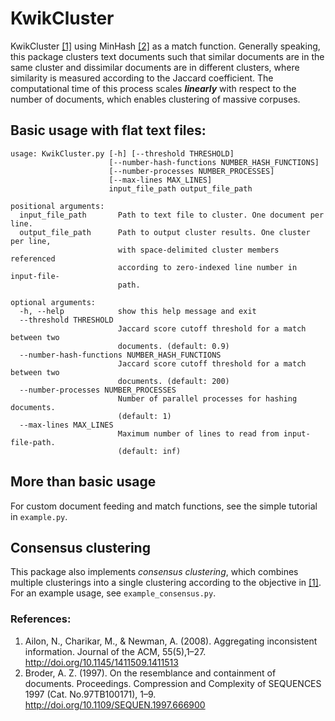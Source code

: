 # KwikCluster
KwikCluster [[1]](#ailon) using MinHash [[2]](#broder) as a match function. Generally speaking, this package clusters text documents such that similar documents are in the same cluster and dissimilar documents are in different clusters, where similarity is measured according to the Jaccard coefficient. The computational time of this process scales ***linearly*** with respect to the number of documents, which enables clustering of massive corpuses.

## Basic usage with flat text files:
```
usage: KwikCluster.py [-h] [--threshold THRESHOLD]
                      [--number-hash-functions NUMBER_HASH_FUNCTIONS]
                      [--number-processes NUMBER_PROCESSES]
                      [--max-lines MAX_LINES]
                      input_file_path output_file_path

positional arguments:
  input_file_path       Path to text file to cluster. One document per line.
  output_file_path      Path to output cluster results. One cluster per line,
                        with space-delimited cluster members referenced
                        according to zero-indexed line number in input-file-
                        path.

optional arguments:
  -h, --help            show this help message and exit
  --threshold THRESHOLD
                        Jaccard score cutoff threshold for a match between two
                        documents. (default: 0.9)
  --number-hash-functions NUMBER_HASH_FUNCTIONS
                        Jaccard score cutoff threshold for a match between two
                        documents. (default: 200)
  --number-processes NUMBER_PROCESSES
                        Number of parallel processes for hashing documents.
                        (default: 1)
  --max-lines MAX_LINES
                        Maximum number of lines to read from input-file-path.
                        (default: inf)
```

## More than basic usage
For custom document feeding and match functions, see the simple tutorial in `example.py`.

## Consensus clustering
This package also implements *consensus clustering*, which combines multiple clusterings into a single clustering according to the objective in [[1]](#ailon). For an example usage, see `example_consensus.py`.

### References:
1. <a name="ailon"></a>Ailon, N., Charikar, M., & Newman, A. (2008). Aggregating inconsistent information. Journal of the ACM, 55(5),1–27. http://doi.org/10.1145/1411509.1411513
2. <a name="broder"></a>Broder, A. Z. (1997). On the resemblance and containment of documents. Proceedings. Compression and Complexity of SEQUENCES 1997 (Cat. No.97TB100171), 1–9. http://doi.org/10.1109/SEQUEN.1997.666900
